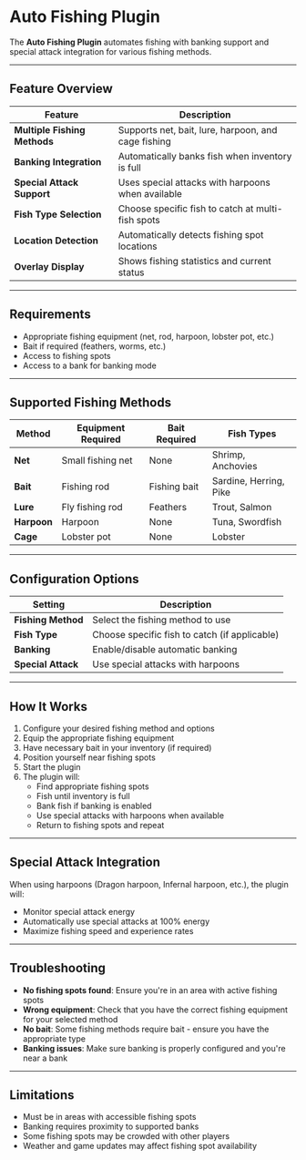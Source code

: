 # Auto Fishing Plugin

The **Auto Fishing Plugin** automates fishing with banking support and special attack integration for various fishing methods.

---

## Feature Overview

| Feature                    | Description                                                    |
|----------------------------|----------------------------------------------------------------|
| **Multiple Fishing Methods** | Supports net, bait, lure, harpoon, and cage fishing        |
| **Banking Integration**    | Automatically banks fish when inventory is full               |
| **Special Attack Support** | Uses special attacks with harpoons when available            |
| **Fish Type Selection**    | Choose specific fish to catch at multi-fish spots            |
| **Location Detection**     | Automatically detects fishing spot locations                  |
| **Overlay Display**        | Shows fishing statistics and current status                   |

---

## Requirements

- Appropriate fishing equipment (net, rod, harpoon, lobster pot, etc.)
- Bait if required (feathers, worms, etc.)
- Access to fishing spots
- Access to a bank for banking mode

---

## Supported Fishing Methods

| Method   | Equipment Required | Bait Required | Fish Types |
|----------|-------------------|---------------|------------|
| **Net**  | Small fishing net | None          | Shrimp, Anchovies |
| **Bait** | Fishing rod       | Fishing bait  | Sardine, Herring, Pike |
| **Lure** | Fly fishing rod   | Feathers      | Trout, Salmon |
| **Harpoon** | Harpoon        | None          | Tuna, Swordfish |
| **Cage** | Lobster pot       | None          | Lobster |

---

## Configuration Options

| Setting              | Description                                        |
|----------------------|----------------------------------------------------|
| **Fishing Method**   | Select the fishing method to use                  |
| **Fish Type**        | Choose specific fish to catch (if applicable)     |
| **Banking**          | Enable/disable automatic banking                   |
| **Special Attack**   | Use special attacks with harpoons                  |

---

## How It Works

1. Configure your desired fishing method and options
2. Equip the appropriate fishing equipment
3. Have necessary bait in your inventory (if required)
4. Position yourself near fishing spots
5. Start the plugin
6. The plugin will:
   - Find appropriate fishing spots
   - Fish until inventory is full
   - Bank fish if banking is enabled
   - Use special attacks with harpoons when available
   - Return to fishing spots and repeat

---

## Special Attack Integration

When using harpoons (Dragon harpoon, Infernal harpoon, etc.), the plugin will:
- Monitor special attack energy
- Automatically use special attacks at 100% energy
- Maximize fishing speed and experience rates

---

## Troubleshooting

- **No fishing spots found**: Ensure you're in an area with active fishing spots
- **Wrong equipment**: Check that you have the correct fishing equipment for your selected method
- **No bait**: Some fishing methods require bait - ensure you have the appropriate type
- **Banking issues**: Make sure banking is properly configured and you're near a bank

---

## Limitations

- Must be in areas with accessible fishing spots
- Banking requires proximity to supported banks
- Some fishing spots may be crowded with other players
- Weather and game updates may affect fishing spot availability

